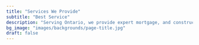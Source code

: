 ```yaml
---
title: "Services We Provide"
subtitle: "Best Service"
description: "Serving Ontario, we provide expert mortgage, and construction design services to help complete your projects and grow your wealth by leveraging your key assets."
bg_image: "images/backgrounds/page-title.jpg"
draft: false
---
```


